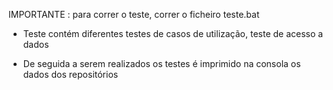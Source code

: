 IMPORTANTE : para correr o teste, correr o ficheiro teste.bat

* Teste contém diferentes testes de casos de utilização, teste de acesso a dados

* De seguida a serem realizados os testes é imprimido na consola os dados dos repositórios

